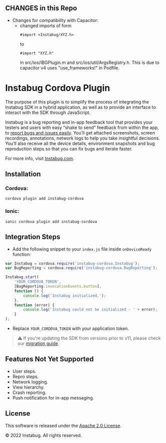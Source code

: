 ## CHANGES in this Repo
- Changes for compatibility with Capacitor:
    - changed imports of form
        ```
      #import <Instabug/XYZ.h>
      ```
      to
      ```
      #import "XYZ.h"
      ```
      in src/ios/IBGPlugin.m and src/ios/util/ArgsRegistry.h. This is due to capacitor v4 uses "use_frameworks!" in Podfile.


# Instabug Cordova Plugin

The purpose of this plugin is to simplify the process of integrating the Instabug SDK in a hybrid application, as well as to provide an interface to interact with the SDK through JavaScript.

Instabug is a bug reporting and in-app feedback tool that provides your testers and users with easy “shake to send” feedback from within the app, to [report bugs and issues easily](https://instabug.com/bug-reporting). You’ll get attached screenshots, screen recordings, annotations, network logs to help you take insightful decisions. You’ll also receive all the device details, environment snapshots and bug reproduction steps so that you can fix bugs and iterate faster.

For more info, visit [Instabug.com](https://instabug.com).

## Installation

### Cordova:

```
cordova plugin add instabug-cordova
```

### Ionic:

```
ionic cordova plugin add instabug-cordova
```

## Integration Steps

- Add the following snippet to your `index.js` file inside `onDeviceReady` function:   

```js
var Instabug = cordova.require('instabug-cordova.Instabug');
var BugReporting = cordova.require('instabug-cordova.BugReporting');

Instabug.start(
    'YOUR_CORDOVA_TOKEN',
    [BugReporting.invocationEvents.button],
    function () {
        console.log('Instabug initialized.');
    },
    function (error) {
        console.log('Instabug could not be initialized - ' + error);
    }
);
```

- Replace `YOUR_CORDOVA_TOKEN` with your application token.

> :warning:  If you're updating the SDK from versions prior to v11, please check our [migration guide](https://docs.instabug.com/docs/cordova-migration-guide).

## Features Not Yet Supported
- User steps.
- Repro steps.
- Network logging.
- View hierarchy.
- Crash reporting.
- Push notification for in-app messaging.

## License

This software is released under the <a href="http://opensource.org/licenses/Apache-2.0">Apache 2.0 License</a>.

© 2022 Instabug. All rights reserved.
